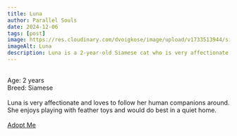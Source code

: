 ```yaml
---
title: Luna
author: Parallel Souls
date: 2024-12-06
tags: [post]
image: https://res.cloudinary.com/dvoigkose/image/upload/v1733513944/siamese-cat-price_qd2mbq.webp
imageAlt: Luna
description: Luna is a 2-year-old Siamese cat who is very affectionate and loves to follow her human companions around. She enjoys playing with feather toys and would do best in a quiet home.
---
```

<br>
Age: 2 years
<br>
Breed: Siamese
<br>
<br>
Luna is very affectionate and loves to follow her human companions around. She enjoys playing with feather toys and would do best in a quiet home.
<br>
<br>
<a href="mailto:petrescue@example.com?subject=Adopt Luna" class="btn btn--primary">Adopt Me</a>